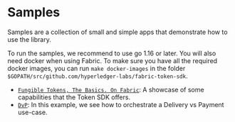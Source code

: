 # Samples

Samples are a collection of small and simple apps that demonstrate how to use the library.

To run the samples, we recommend to use go 1.16 or later. You will also need docker when using Fabric.
To make sure you have all the required docker images, you can run `make docker-images` in the
folder `$GOPATH/src/github.com/hyperledger-labs/fabric-token-sdk`.

- [`Fungible Tokens, The Basics. On Fabric`](./fabric/fungible//README.md): A showcase of some capabilities that the Token SDK offers.
- [`DvP`](../fabric/dvp/README.md): In this example, we see how to orchestrate a Delivery vs Payment use-case.